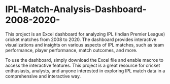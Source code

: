 # IPL-Match-Analysis-Dashboard-2008-2020-
This project is an Excel dashboard for analyzing IPL (Indian Premier League) cricket matches from 2008 to 2020. The dashboard provides interactive visualizations and insights on various aspects of IPL matches, such as team performance, player performance, match outcomes, and more.

To use the dashboard, simply download the Excel file and enable macros to access the interactive features. This project is a great resource for cricket enthusiasts, analysts, and anyone interested in exploring IPL match data in a comprehensive and interactive way.

